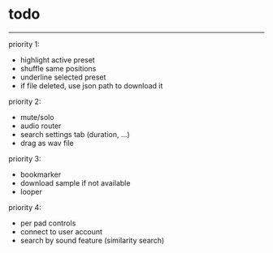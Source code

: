 # todo
---

priority 1:
- highlight active preset
- shuffle same positions
- underline selected preset
- if file deleted, use json path to download it

priority 2:
- mute/solo
- audio router
- search settings tab (duration, ...)
- drag as wav file

priority 3:
- bookmarker
- download sample if not available
- looper

priority 4:
- per pad controls
- connect to user account
- search by sound feature (similarity search)
